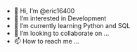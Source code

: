 - 👋 Hi, I’m @eric16400
- 👀 I’m interested in Development
- 🌱 I’m currently learning Python and SQL
- 💞️ I’m looking to collaborate on ...
- 📫 How to reach me ...

<!---
eric16400/eric16400 is a ✨ special ✨ repository because its `README.md` (this file) appears on your GitHub profile.
You can click the Preview link to take a look at your changes.
--->
